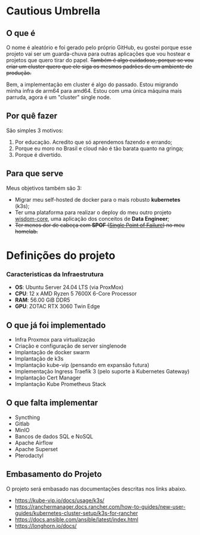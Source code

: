 # Cautious Umbrella

## O que é

O nome é aleatório e foi gerado pelo próprio GitHub, eu gostei porque esse projeto vai ser um guarda-chuva para outras aplicações que vou hostear e projetos que quero tirar do papel. ~~Também é algo cuidadoso, porque se vou criar um cluster quero que ele siga os mesmos padrões de um ambiente de produção.~~

Bem, a implementação em cluster é algo do passado. Estou migrando minha infra de arm64 para amd64. Estou com uma única máquina mais parruda, agora é um "cluster" single node.

## Por quê fazer

São simples 3 motivos:
1. Por educação. Acredito que só aprendemos fazendo e errando;
2. Porque eu moro no Brasil e cloud não é tão barata quanto na gringa;
3. Porque é divertido.

## Para que serve

Meus objetivos também são 3:
- Migrar meu self-hosted de docker para o mais robusto **kubernetes** (k3s);
- Ter uma plataforma para realizar o deploy do meu outro projeto [wisdom-core](https://github.com/santanaMd/wisdom-core), uma aplicação dos conceitos de **Data Engineer**;
- ~~Ter menos dor de cabeça com **SPOF** ([Single Point of Failure](https://en.wikipedia.org/wiki/Single_point_of_failure)) no meu homelab.~~

# Definições do projeto

### Caracteristicas da Infraestrutura
- **OS**: Ubuntu Server 24.04 LTS (via ProxMox)
- **CPU**: 12 x AMD Ryzen 5 7600X 6-Core Processor
- **RAM**: 56.00 GiB DDR5
- **GPU**: ZOTAC RTX 3060 Twin Edge


## O que já foi implementado

- Infra Proxmox para virtualização
- Criação e configuração de server singlenode
- Implantação de docker swarm
- Implantação de k3s
- Implantação kube-vip (pensando em expansão futura)
- Implementação Ingress Traefik 3 (pelo suporte à Kubernetes Gateway)
- Implantação Cert Manager
- Implantação Kube Prometheus Stack

## O que falta implementar

- Syncthing
- Gitlab
- MinIO
- Bancos de dados SQL e NoSQL
- Apache Airflow
- Apache Superset
- Pterodactyl

## Embasamento do Projeto

O projeto será embasado nas documentações descritas nos links abaixo.

- https://kube-vip.io/docs/usage/k3s/
- https://ranchermanager.docs.rancher.com/how-to-guides/new-user-guides/kubernetes-cluster-setup/k3s-for-rancher
- https://docs.ansible.com/ansible/latest/index.html
- https://longhorn.io/docs/
